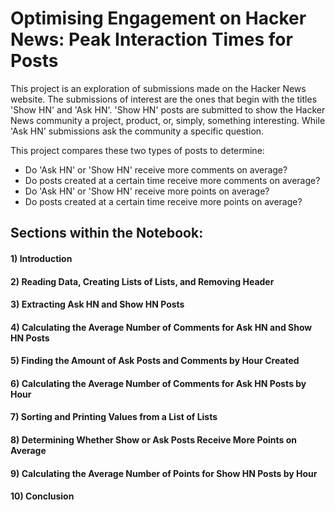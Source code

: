 # Optimising Engagement on Hacker News: Peak Interaction Times for Posts

This project is an exploration of submissions made on the Hacker News website. The submissions of interest are the ones that begin with the titles 'Show HN' and 'Ask HN'. 'Show HN' posts are submitted to show the Hacker News community a project, product, or, simply, something interesting. While 'Ask HN' submissions ask the community a specific question.

This project compares these two types of posts to determine:

* Do 'Ask HN' or 'Show HN' receive more comments on average?
* Do posts created at a certain time receive more comments on average?
* Do 'Ask HN' or 'Show HN' receive more points on average?
* Do posts created at a certain time receive more points on average?


## Sections within the Notebook:
#### 1) Introduction
#### 2) Reading Data, Creating Lists of Lists, and Removing Header
#### 3) Extracting Ask HN and Show HN Posts
#### 4) Calculating the Average Number of Comments for Ask HN and Show HN Posts 
#### 5) Finding the Amount of Ask Posts and Comments by Hour Created
#### 6) Calculating the Average Number of Comments for Ask HN Posts by Hour
#### 7) Sorting and Printing Values from a List of Lists
#### 8) Determining Whether Show or Ask Posts Receive More Points on Average
#### 9) Calculating the Average Number of Points for Show HN Posts by Hour
#### 10) Conclusion
